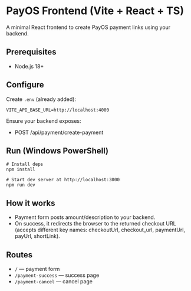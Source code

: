 # PayOS Frontend (Vite + React + TS)

A minimal React frontend to create PayOS payment links using your backend.

## Prerequisites

-   Node.js 18+

## Configure

Create `.env` (already added):

```
VITE_API_BASE_URL=http://localhost:4000
```

Ensure your backend exposes:

-   POST /api/payment/create-payment

## Run (Windows PowerShell)

```
# Install deps
npm install

# Start dev server at http://localhost:3000
npm run dev
```

## How it works

-   Payment form posts amount/description to your backend.
-   On success, it redirects the browser to the returned checkout URL (accepts different key names: checkoutUrl, checkout_url, paymentUrl, payUrl, shortLink).

## Routes

-   `/` — payment form
-   `/payment-success` — success page
-   `/payment-cancel` — cancel page
